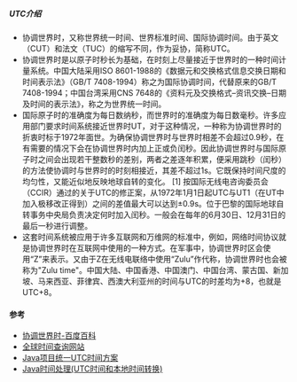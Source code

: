 ##### UTC介绍
* 协调世界时，又称世界统一时间、世界标准时间、国际协调时间。由于英文（CUT）和法文（TUC）的缩写不同，作为妥协，简称UTC。
* 协调世界时是以原子时秒长为基础，在时刻上尽量接近于世界时的一种时间计量系统。中国大陆采用ISO 8601-1988的《数据元和交换格式信息交换日期和时间表示法》（GB/T 7408-1994）称之为国际协调时间，代替原来的GB/T 7408-1994；中国台湾采用CNS 7648的《资料元及交换格式–资讯交换–日期及时间的表示法》，称之为世界统一时间。
* 国际原子时的准确度为每日数纳秒，而世界时的准确度为每日数毫秒。许多应用部门要求时间系统接近世界时UT，对于这种情况，一种称为协调世界时的折衷时标于1972年面世。为确保协调世界时与世界时相差不会超过0.9秒，在有需要的情况下会在协调世界时内加上正或负闰秒。因此协调世界时与国际原子时之间会出现若干整数秒的差别，两者之差逐年积累，便采用跳秒（闰秒）的方法使协调时与世界时的时刻相接近，其差不超过1s。它既保持时间尺度的均匀性，又能近似地反映地球自转的变化。 [1]  按国际无线电咨询委员会（CCIR）通过的关于UTC的修正案，从1972年1月1日起UTC与UT1（在UT中加入极移改正得到）之间的差值最大可以达到±0.9s。位于巴黎的国际地球自转事务中央局负责决定何时加入闰秒。一般会在每年的6月30日、12月31日的最后一秒进行调整。
* 这套时间系统被应用于许多互联网和万维网的标准中，例如，网络时间协议就是协调世界时在互联网中使用的一种方式。在军事中，协调世界时区会使用“Z”来表示。又由于Z在无线电联络中使用“Zulu”作代称，协调世界时也会被称为"Zulu time"。中国大陆、中国香港、中国澳门、中国台湾、蒙古国、新加坡、马来西亚、菲律宾、西澳大利亚州的时间与UTC的时差均为+8，也就是UTC+8。

#### 参考
* [协调世界时-百度百科](https://baike.baidu.com/item/%E5%8D%8F%E8%B0%83%E4%B8%96%E7%95%8C%E6%97%B6/787659?fr=aladdin)
* [全球时间查询网站](https://time.is/)
* [Java项目统一UTC时间方案](https://www.cnblogs.com/gods/p/4288926.html)
* [Java时间处理(UTC时间和本地时间转换)](https://blog.csdn.net/u013412772/article/details/73610803)